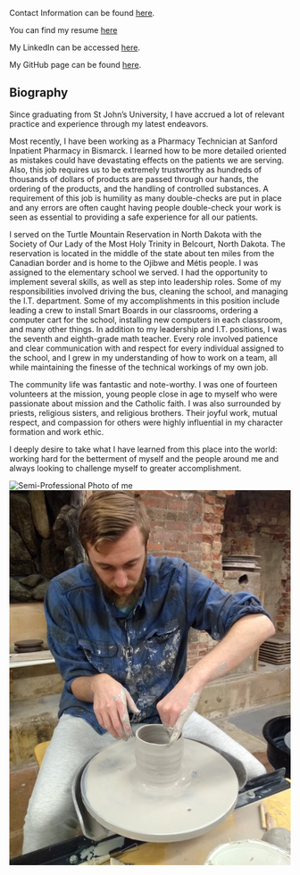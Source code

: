 Contact Information can be found [here](contact.md).

You can find my resume [here](resume.md)

My LinkedIn can be accessed [here](https://www.linkedin.com/in/nathan-drees-9b247a1ab/).

My GitHub page can be found [here](https://github.com/nndrees).


## Biography

Since graduating from St John’s University, I have accrued a lot of relevant practice and experience through my latest endeavors. 


Most recently, I have been working as a Pharmacy Technician at Sanford Inpatient Pharmacy in Bismarck. I learned how to be more detailed oriented as mistakes could have devastating effects on the patients we are serving. Also, this job requires us to be extremely trustworthy as hundreds of thousands of dollars of products are passed through our hands, the ordering of the products, and the handling of controlled substances. A requirement of this job is humility as many double-checks are put in place and any errors are often caught having people double-check your work is seen as essential to providing a safe experience for all our patients.

I served on the Turtle Mountain Reservation in North Dakota with the Society of Our Lady of the Most Holy Trinity in Belcourt, North Dakota. The reservation is located in the middle of the state about ten miles from the Canadian border and is home to the Ojibwe and Métis people. I was assigned to the elementary school we served. I had the opportunity to implement several skills, as well as step into leadership roles. Some of my responsibilities involved driving the bus, cleaning the school, and managing the I.T. department. Some of my accomplishments in this position include leading a crew to install Smart Boards in our classrooms, ordering a computer cart for the school, installing new computers in each classroom, and many other things. In addition to my leadership and I.T. positions, I was the seventh and eighth-grade math teacher. Every role involved patience and clear communication with and respect for every individual assigned to the school, and I grew in my understanding of how to work on a team, all while maintaining the finesse of the technical workings of my own job. 


The community life was fantastic and note-worthy. I was one of fourteen volunteers at the mission, young people close in age to myself who were passionate about mission and the Catholic faith. I was also surrounded by priests, religious sisters, and religious brothers. Their joyful work, mutual respect, and compassion for others were highly influential in my character formation and work ethic.


 I deeply desire to take what I have learned from this place into the world: working hard for the betterment of myself and the people around me and always looking to challenge myself to greater accomplishment. 


<img src="Dressy.jpg" alt="Semi-Professional Photo of me">
<img src="Potery.jpg" alt="Me Enjoying one of my Hobies">
